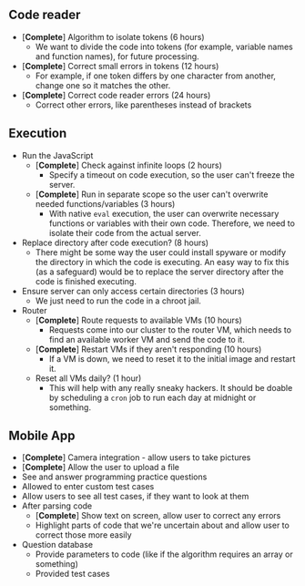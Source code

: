 ## Code reader
* [**Complete**] Algorithm to isolate tokens (6 hours)
	* We want to divide the code into tokens (for example, variable names and function names), for future     	processing.
* [**Complete**] Correct small errors in tokens (12 hours)
	* For example, if one token differs by one character from another, change one so it matches the other.
* [**Complete**] Correct code reader errors (24 hours)
	* Correct other errors, like parentheses instead of brackets

## Execution
* Run the JavaScript
	* [**Complete**] Check against infinite loops (2 hours)
		* Specify a timeout on code execution, so the user can't freeze the server.
	* [**Complete**] Run in separate scope so the user can't overwrite needed functions/variables (3 hours)
		* With native `eval` execution, the user can overwrite necessary functions or variables with their own code. Therefore, we need to isolate their code from the actual server.
* Replace directory after code execution? (8 hours)
	* There might be some way the user could install spyware or modify the directory in which the code is executing. An easy way to fix this (as a safeguard) would be to replace the server directory after the code is finished executing.
* Ensure server can only access certain directories (3 hours)
	* We just need to run the code in a chroot jail.
* Router
	* [**Complete**] Route requests to available VMs (10 hours)
		* Requests come into our cluster to the router VM, which needs to find an available worker VM and send the code to it.
	* [**Complete**] Restart VMs if they aren't responding (10 hours)
		* If a VM is down, we need to reset it to the initial image and restart it.
	* Reset all VMs daily? (1 hour)
		* This will help with any really sneaky hackers. It should be doable by scheduling a `cron` job to run each day at midnight or something.

## Mobile App
* [**Complete**] Camera integration - allow users to take pictures
* [**Complete**] Allow the user to upload a file
* See and answer programming practice questions
* Allowed to enter custom test cases
* Allow users to see all test cases, if they want to look at them
* After parsing code
	* [**Complete**] Show text on screen, allow user to correct any errors
	* Highlight parts of code that we're uncertain about and allow user to correct those more easily
* Question database
	* Provide parameters to code (like if the algorithm requires an array or something)
	* Provided test cases

